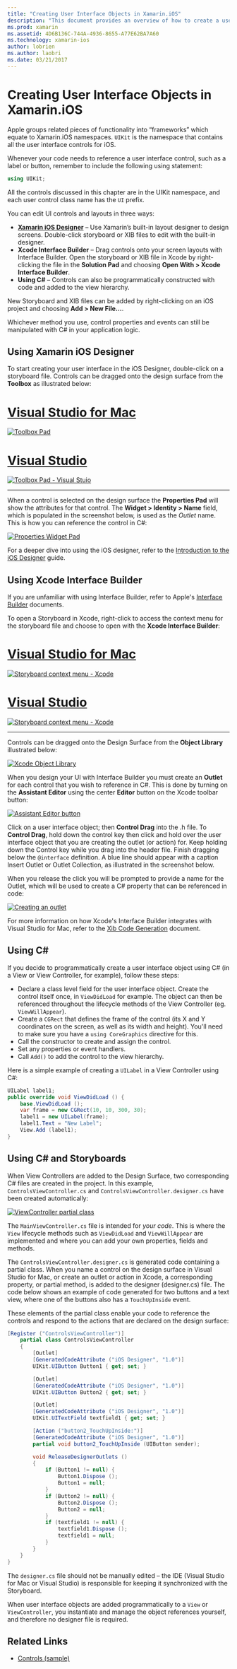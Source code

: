 ```yaml
---
title: "Creating User Interface Objects in Xamarin.iOS"
description: "This document provides an overview of how to create a user interface in Xamarin.iOS. It discusses the iOS Designer, Xcode Interface Builder, C#, and storyboards."
ms.prod: xamarin
ms.assetid: 4D6B136C-744A-4936-8655-A77E62BA7A60
ms.technology: xamarin-ios
author: lobrien
ms.author: laobri
ms.date: 03/21/2017
---
```


# Creating User Interface Objects in Xamarin.iOS

Apple groups related pieces of functionality into “frameworks” which equate to Xamarin.iOS namespaces. `UIKit` is the
namespace that contains all the user interface controls for iOS.

Whenever your code needs to reference a user interface control, such as a label or button, remember to include the following using statement:

```csharp
using UIKit;
```

All the controls discussed in this chapter are in the UIKit namespace, and each user control class name has the `UI` prefix.

You can edit UI controls and layouts in three ways:

-  **[Xamarin iOS Designer](~/ios/user-interface/designer/index.md)** – Use Xamarin’s built-in layout designer to design screens. Double-click storyboard or XIB files to edit with the built-in designer.
-  **Xcode Interface Builder** – Drag controls onto your screen layouts with Interface Builder. Open the storyboard or XIB file in Xcode by right-clicking the file in the **Solution Pad** and choosing **Open With > Xcode Interface Builder**.
-  **Using C#** – Controls can also be programmatically constructed with code and added to the view hierarchy.

New Storyboard and XIB files can be added by right-clicking on an iOS project and choosing **Add > New File...**.

Whichever method you use, control properties and events can still be manipulated with C# in your application logic.

## Using Xamarin iOS Designer

To start creating your user interface in the iOS Designer, double-click on a storyboard file. Controls can be dragged onto the design surface from the **Toolbox** as illustrated below:

# [Visual Studio for Mac](#tab/macos)

 [![](creating-ui-objects-images/image2b.png "Toolbox Pad")](creating-ui-objects-images/image2b.png#lightbox)
 
# [Visual Studio](#tab/windows)

 [![](creating-ui-objects-images/image2b-vs.png "Toolbox Pad - Visual Stuio")](creating-ui-objects-images/image2b.png#lightbox)
 
-----

When a control is selected on the design surface the **Properties Pad** will show the attributes for that control. The **Widget > Identity > Name** field, which is populated in the screenshot below, is used as the *Outlet* name. This is how you can reference the control in C#:

 [![](creating-ui-objects-images/image3b.png "Properties Widget Pad")](creating-ui-objects-images/image3b.png#lightbox)

For a deeper dive into using the iOS designer, refer to the [Introduction to the iOS Designer](~/ios/user-interface/designer/introduction.md) guide.

## Using Xcode Interface Builder

If you are unfamiliar with using Interface Builder, refer to Apple's [Interface Builder](https://developer.apple.com/xcode/interface-builder/) documents.

To open a Storyboard in Xcode, right-click to access the context menu for the storyboard file and choose to open with the **Xcode Interface Builder**:

# [Visual Studio for Mac](#tab/macos)

 [![](creating-ui-objects-images/imagexcode.png "Storyboard context menu - Xcode")](creating-ui-objects-images/imagexcode.png#lightbox)
 
# [Visual Studio](#tab/windows)

[![](creating-ui-objects-images/imagexcode-vs.png "Storyboard context menu - Xcode")](creating-ui-objects-images/imagexcode-vs.png#lightbox)

-----

Controls can be dragged onto the Design Surface from the **Object Library** illustrated below:

 [![](creating-ui-objects-images/image5a.png "Xcode Object Library")](creating-ui-objects-images/image5a.png#lightbox)

When you design your UI with Interface Builder you must create an **Outlet** for each control that you wish to
reference in C#. This is done by turning on the **Assistant Editor** using the center **Editor**
button on the Xcode toolbar button:

 [![](creating-ui-objects-images/image6a.png "Assistant Editor button")](creating-ui-objects-images/image6a.png#lightbox)

Click on a user interface object; then **Control Drag** into the .h file. To **Control Drag**, hold down the
control key then click and hold over the user interface object that you are creating the outlet (or action) for. Keep
holding down the Control key while you drag into the header file. Finish dragging below the `@interface` definition. A
 blue line should appear with a caption Insert Outlet or Outlet Collection, as illustrated in the screenshot below.

When you release the click you will be prompted to provide a name for the Outlet, which will be used to create a C#
property that can be referenced in code:

 [![](creating-ui-objects-images/image8a.png "Creating an outlet")](creating-ui-objects-images/image8a.png#lightbox)

For more information on how Xcode's Interface Builder integrates with Visual Studio for Mac,
refer to the [Xib Code Generation](~/ios/internals/xib-code-generation.md#generated) document.

##  Using C#

If you decide to programmatically create a user interface object using C# (in a View or View Controller, for example),
follow these steps:

-  Declare a class level field for the user interface object. Create the control itself once, in `ViewDidLoad`
for example. The object can then be referenced throughout the lifecycle methods of the View Controller (eg.
`ViewWillAppear`).
-  Create a `CGRect` that defines the frame of the control (its X and Y coordinates on the screen, as well as its width and height). You'll need to make sure you have a `using CoreGraphics` directive for this.
-  Call the constructor to create and assign the control.
-  Set any properties or event handlers.
-  Call `Add()` to add the control to the view hierarchy.

Here is a simple example of creating a `UILabel` in a View Controller using C#:

```csharp
UILabel label1;
public override void ViewDidLoad () {
    base.ViewDidLoad ();
    var frame = new CGRect(10, 10, 300, 30);
    label1 = new UILabel(frame);
    label1.Text = "New Label";
    View.Add (label1);
}
```

<a name="partial_classes" />

## Using C# and Storyboards

When View Controllers are added to the Design Surface, two corresponding C# files are created in the project. In this example, `ControlsViewController.cs` and `ControlsViewController.designer.cs` have been created automatically:

 [![](creating-ui-objects-images/image9b.png "ViewController partial class")](creating-ui-objects-images/image9b.png#lightbox)

The `MainViewController.cs` file is intended for *your code*. This is where the `View` lifecycle methods such as
`ViewDidLoad` and `ViewWillAppear` are implemented and where you can add your own properties, fields and methods.

The `ControlsViewController.designer.cs` is generated code containing a partial class. When you name a control on the design surface in Visual Studio for Mac, or create an outlet or action in Xcode, a corresponding property, or partial method, is added to the designer (designer.cs) file. The code below shows an example of code generated for two buttons and a text view,
where one of the buttons also has a `TouchUpInside` event.

These elements of the partial class enable your code to reference the controls and respond to the actions that
are declared on the design surface:

```csharp
[Register ("ControlsViewController")]
    partial class ControlsViewController
    {
        [Outlet]
        [GeneratedCodeAttribute ("iOS Designer", "1.0")]
        UIKit.UIButton Button1 { get; set; }

        [Outlet]
        [GeneratedCodeAttribute ("iOS Designer", "1.0")]
        UIKit.UIButton Button2 { get; set; }

        [Outlet]
        [GeneratedCodeAttribute ("iOS Designer", "1.0")]
        UIKit.UITextField textfield1 { get; set; }

        [Action ("button2_TouchUpInside:")]
        [GeneratedCodeAttribute ("iOS Designer", "1.0")]
        partial void button2_TouchUpInside (UIButton sender);

        void ReleaseDesignerOutlets ()
        {
            if (Button1 != null) {
                Button1.Dispose ();
                Button1 = null;
            }
            if (Button2 != null) {
                Button2.Dispose ();
                Button2 = null;
            }
            if (textfield1 != null) {
                textfield1.Dispose ();
                textfield1 = null;
            }
        }
    }
}
```

The `designer.cs` file should not be manually edited – the IDE (Visual Studio for Mac or Visual Studio) is responsible for keeping
it synchronized with the Storyboard.

When user interface objects are added programmatically to a `View` or `ViewController`, you instantiate and manage the object references yourself, and therefore no designer file is required.



## Related Links

- [Controls (sample)](https://developer.xamarin.com/samples/Controls/)
